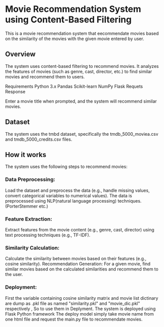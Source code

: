 # Movie Recommendation System using Content-Based Filtering
This is a movie recommendation system that eecommendate movies based on the similarity of the movies with the given movie entered by user.

## Overview
The system uses content-based filtering to recommend movies. It analyzes the features of movies (such as genre, cast, director, etc.) to find similar movies and recommend them to users.

Requirements
Python 3.x
Pandas
Scikit-learn
NumPy
Flask
Requets
Response

Enter a movie title when prompted, and the system will recommend similar movies.

## Dataset
The system uses the tmbd dataset, specifically the tmdb_5000_moviea.csv and tmdb_5000_credits.csv files.

## How it works
The system uses the following steps to recommend movies:

### Data Preprocessing:
Load the dataset and preprocess the data (e.g., handle missing values, convert categorical variables to numerical values).
The data is preprocessed using NLP(natural language processing) techniques. (PorterStemmer etc.)
### Feature Extraction:
Extract features from the movie content (e.g., genre, cast, director) using text processing techniques (e.g., TF-IDF).
### Similarity Calculation:
Calculate the similarity between movies based on their features (e.g., cosine similarity).
Recommendation Generation: For a given movie, find similar movies based on the calculated similarities and recommend them to the user.
### Deployment:
First the variable containing cosine similarity matrix and movie list dictinary are dump as .pkl file as named "similarity.pkl" and "movie_dic.pkl" respectively , So to use them in Deplyment.
The system is deployed using Flask Python framework
The deploy model simply take movie name from one html file and request the main.py file to recommendate movies.
